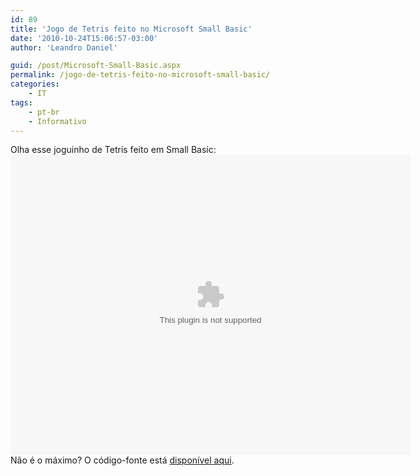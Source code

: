 ```yaml
---
id: 89
title: 'Jogo de Tetris feito no Microsoft Small Basic'
date: '2010-10-24T15:06:57-03:00'
author: 'Leandro Daniel'

guid: /post/Microsoft-Small-Basic.aspx
permalink: /jogo-de-tetris-feito-no-microsoft-small-basic/
categories:
    - IT
tags:
    - pt-br
    - Informativo
---
```


Olha esse joguinho de Tetris feito em Small Basic: <object data="data:application/x-silverlight-2," height="480" id="sbapp" type="application/x-silverlight-2" width="640"><param name="source" value="http://smallbasic.com/program/ClientBin/SBWeb.xap"></param><param name="onError" value="onSilverlightError"></param><param name="background" value="white"></param><param name="minRuntimeVersion" value="3.0.40624.0"></param><param name="autoUpgrade" value="true"></param><param name="initParams" value="programId=TETRIS"></param></object>Não é o máximo? O código-fonte está [disponível aqui](http://smallbasic.com/program/?TETRIS).
